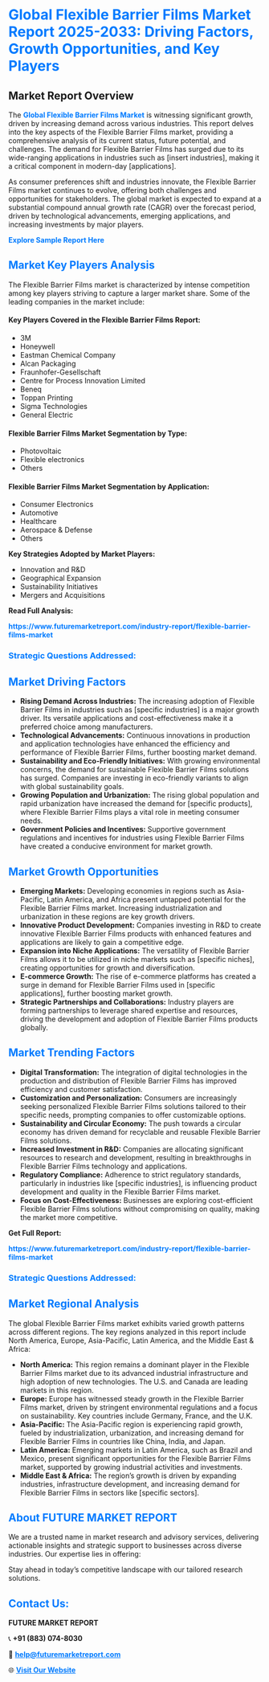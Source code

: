 <h1 style="color: #007BFF;">Global Flexible Barrier Films Market Report 2025-2033: Driving Factors, Growth Opportunities, and Key Players</h1>

<section id="overview">
<h2>Market Report Overview</h2>
<p>The <a href="https://www.futuremarketreport.com/industry-report/flexible-barrier-films-market" style="color: #007BFF; text-decoration: none;"><strong>Global Flexible Barrier Films Market</strong></a> is witnessing significant growth, driven by increasing demand across various industries. This report delves into the key aspects of the Flexible Barrier Films market, providing a comprehensive analysis of its current status, future potential, and challenges. The demand for Flexible Barrier Films has surged due to its wide-ranging applications in industries such as [insert industries], making it a critical component in modern-day [applications].</p>
<p>As consumer preferences shift and industries innovate, the Flexible Barrier Films market continues to evolve, offering both challenges and opportunities for stakeholders. The global market is expected to expand at a substantial compound annual growth rate (CAGR) over the forecast period, driven by technological advancements, emerging applications, and increasing investments by major players.</p>
</section>

<section id="overview">
<p><a href="https://www.futuremarketreport.com/request-sample/reportId=108367" style="color: #007BFF; text-decoration: none;"><strong>Explore Sample Report Here</strong></a></p>
</section>

<section id="key-players">
<h2 style="color: #007BFF;">Market Key Players Analysis</h2>
<p>The Flexible Barrier Films market is characterized by intense competition among key players striving to capture a larger market share. Some of the leading companies in the market include:</p>
<h4>Key Players Covered in the Flexible Barrier Films Report:</h4>
<ul><li>3M</li><li>Honeywell</li><li>Eastman Chemical Company</li><li>Alcan Packaging</li><li>Fraunhofer-Gesellschaft</li><li>Centre for Process Innovation Limited</li><li>Beneq</li><li>Toppan Printing</li><li>Sigma Technologies</li><li>General Electric</li></ul>
<h4>Flexible Barrier Films Market Segmentation by Type:</h4>
<ul><li>Photovoltaic</li><li>Flexible electronics</li><li>Others</li></ul>

<h4>Flexible Barrier Films Market Segmentation by Application:</h4>
<ul><li>Consumer Electronics</li><li>Automotive</li><li>Healthcare</li><li>Aerospace &amp; Defense</li><li>Others</li></ul>
<p><strong>Key Strategies Adopted by Market Players:</strong></p>
<ul>
<li>Innovation and R&D</li>
<li>Geographical Expansion</li>
<li>Sustainability Initiatives</li>
<li>Mergers and Acquisitions</li>
</ul>
</section>

<section>
<p><strong>Read Full Analysis: </strong></p><a href="https://www.futuremarketreport.com/industry-report/flexible-barrier-films-market" style="color: #007BFF; text-decoration: none;"><strong>https://www.futuremarketreport.com/industry-report/flexible-barrier-films-market</strong></a>
<h3 style="color: #007BFF;">Strategic Questions Addressed:</h3>
</section>

<section id="driving-factors">
<h2 style="color: #007BFF;">Market Driving Factors</h2>
<ul>
<li><strong>Rising Demand Across Industries:</strong> The increasing adoption of Flexible Barrier Films in industries such as [specific industries] is a major growth driver. Its versatile applications and cost-effectiveness make it a preferred choice among manufacturers.</li>
<li><strong>Technological Advancements:</strong> Continuous innovations in production and application technologies have enhanced the efficiency and performance of Flexible Barrier Films, further boosting market demand.</li>
<li><strong>Sustainability and Eco-Friendly Initiatives:</strong> With growing environmental concerns, the demand for sustainable Flexible Barrier Films solutions has surged. Companies are investing in eco-friendly variants to align with global sustainability goals.</li>
<li><strong>Growing Population and Urbanization:</strong> The rising global population and rapid urbanization have increased the demand for [specific products], where Flexible Barrier Films plays a vital role in meeting consumer needs.</li>
<li><strong>Government Policies and Incentives:</strong> Supportive government regulations and incentives for industries using Flexible Barrier Films have created a conducive environment for market growth.</li>
</ul>
</section>

<section id="growth-opportunities">
<h2 style="color: #007BFF;">Market Growth Opportunities</h2>
<ul>
<li><strong>Emerging Markets:</strong> Developing economies in regions such as Asia-Pacific, Latin America, and Africa present untapped potential for the Flexible Barrier Films market. Increasing industrialization and urbanization in these regions are key growth drivers.</li>
<li><strong>Innovative Product Development:</strong> Companies investing in R&D to create innovative Flexible Barrier Films products with enhanced features and applications are likely to gain a competitive edge.</li>
<li><strong>Expansion into Niche Applications:</strong> The versatility of Flexible Barrier Films allows it to be utilized in niche markets such as [specific niches], creating opportunities for growth and diversification.</li>
<li><strong>E-commerce Growth:</strong> The rise of e-commerce platforms has created a surge in demand for Flexible Barrier Films used in [specific applications], further boosting market growth.</li>
<li><strong>Strategic Partnerships and Collaborations:</strong> Industry players are forming partnerships to leverage shared expertise and resources, driving the development and adoption of Flexible Barrier Films products globally.</li>
</ul>
</section>

<section id="trending-factors">
<h2 style="color: #007BFF;">Market Trending Factors</h2>
<ul>
<li><strong>Digital Transformation:</strong> The integration of digital technologies in the production and distribution of Flexible Barrier Films has improved efficiency and customer satisfaction.</li>
<li><strong>Customization and Personalization:</strong> Consumers are increasingly seeking personalized Flexible Barrier Films solutions tailored to their specific needs, prompting companies to offer customizable options.</li>
<li><strong>Sustainability and Circular Economy:</strong> The push towards a circular economy has driven demand for recyclable and reusable Flexible Barrier Films solutions.</li>
<li><strong>Increased Investment in R&D:</strong> Companies are allocating significant resources to research and development, resulting in breakthroughs in Flexible Barrier Films technology and applications.</li>
<li><strong>Regulatory Compliance:</strong> Adherence to strict regulatory standards, particularly in industries like [specific industries], is influencing product development and quality in the Flexible Barrier Films market.</li>
<li><strong>Focus on Cost-Effectiveness:</strong> Businesses are exploring cost-efficient Flexible Barrier Films solutions without compromising on quality, making the market more competitive.</li>
</ul>
</section>

<section>
<p><strong>Get Full Report: </strong></p><a href="https://www.futuremarketreport.com/industry-report/flexible-barrier-films-market" style="color: #007BFF; text-decoration: none;"><strong>https://www.futuremarketreport.com/industry-report/flexible-barrier-films-market</strong></a>
<h3 style="color: #007BFF;">Strategic Questions Addressed:</h3>
</section>


<section id="regional-analysis">
<h2 style="color: #007BFF;">Market Regional Analysis</h2>
<p>The global Flexible Barrier Films market exhibits varied growth patterns across different regions. The key regions analyzed in this report include North America, Europe, Asia-Pacific, Latin America, and the Middle East & Africa:</p>
<ul>
<li><strong>North America:</strong> This region remains a dominant player in the Flexible Barrier Films market due to its advanced industrial infrastructure and high adoption of new technologies. The U.S. and Canada are leading markets in this region.</li>
<li><strong>Europe:</strong> Europe has witnessed steady growth in the Flexible Barrier Films market, driven by stringent environmental regulations and a focus on sustainability. Key countries include Germany, France, and the U.K.</li>
<li><strong>Asia-Pacific:</strong> The Asia-Pacific region is experiencing rapid growth, fueled by industrialization, urbanization, and increasing demand for Flexible Barrier Films in countries like China, India, and Japan.</li>
<li><strong>Latin America:</strong> Emerging markets in Latin America, such as Brazil and Mexico, present significant opportunities for the Flexible Barrier Films market, supported by growing industrial activities and investments.</li>
<li><strong>Middle East & Africa:</strong> The region’s growth is driven by expanding industries, infrastructure development, and increasing demand for Flexible Barrier Films in sectors like [specific sectors].</li>
</ul>
</section>

<footer>
<h2 style="color: #007BFF;">About FUTURE MARKET REPORT</h2>
<p>We are a trusted name in market research and advisory services, delivering actionable insights and strategic support to businesses across diverse industries. Our expertise lies in offering:</p>

<p>Stay ahead in today’s competitive landscape with our tailored research solutions.</p>

<h2 style="color: #007BFF;">Contact Us:</h2>
<p><strong>FUTURE MARKET REPORT</strong></p>
<p>📞 <strong>+91 (883) 074-8030</strong></p>
<p>📧 <strong><a href="mailto:help@futuremarketreport.com" style="color: #007BFF;">help@futuremarketreport.com</a></strong></p>
<p>🌐 <strong><a href="https://www.futuremarketreport.com/" style="color: #007BFF;">Visit Our Website</a></strong></p>
</footer>